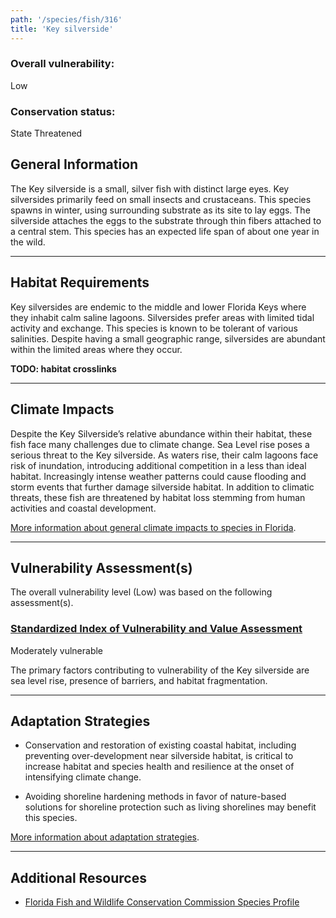 ```yaml
---
path: '/species/fish/316'
title: 'Key silverside'
---
```


<content-header icon="marine_fish" title="Key silverside" subtitle="Menidia conchorum">
</content-header>

<div id="TopSection">



<div>

### Overall vulnerability:

<div class="vulnerability vulnerability-low">Low</div>



### Conservation status:

State Threatened

</div>
</div>

## General Information

The Key silverside is a small, silver fish with distinct large eyes. Key silversides primarily feed on small insects and crustaceans. This species spawns in winter, using surrounding substrate as its site to lay eggs. The silverside attaches the eggs to the substrate through thin fibers attached to a central stem. This species has an expected life span of about one year in the wild.

<hr />

## Habitat Requirements

Key silversides are endemic to the middle and lower Florida Keys where they inhabit calm saline lagoons. Silversides prefer areas with limited tidal activity and exchange. This species is known to be tolerant of various salinities. Despite having a small geographic range, silversides are abundant within the limited areas where they occur.

**TODO: habitat crosslinks**

<hr />

## Climate Impacts

Despite the Key Silverside’s relative abundance within their habitat, these fish face many challenges due to climate change. Sea Level rise poses a serious threat to the Key silverside. As waters rise, their calm lagoons face risk of inundation, introducing additional competition in a less than ideal habitat. Increasingly intense weather patterns could cause flooding and storm events that further damage silverside habitat. In addition to climatic threats, these fish are threatened by habitat loss stemming from human activities and coastal development.

[More information about general climate impacts to species in Florida](/impacts/species).



<hr />

## Vulnerability Assessment(s)

The overall vulnerability level (Low) was based on the following assessment(s).
#### 
<div class="vulnerability-header">
<h3><a href="/impacts/vulnerability/sivva/species">Standardized Index of Vulnerability and Value Assessment</a></h3>
<div class="vulnerability vulnerability-moderate">Moderately vulnerable</div>
</div> 

The primary factors contributing to vulnerability of the Key silverside are sea level rise, presence of barriers, and habitat fragmentation.


<hr />

## Adaptation Strategies

- Conservation and restoration of existing coastal habitat, including preventing over-development near silverside habitat, is critical to increase habitat and species health and resilience at the onset of intensifying climate change.

- Avoiding shoreline hardening methods in favor of nature-based solutions for shoreline protection such as living shorelines may benefit this species.

[More information about adaptation strategies](/strategies).

<hr />


## Additional Resources

- [Florida Fish and Wildlife Conservation Commission Species Profile](https://myfwc.com/wildlifehabitats/profiles/freshwater/key-silverside/)
